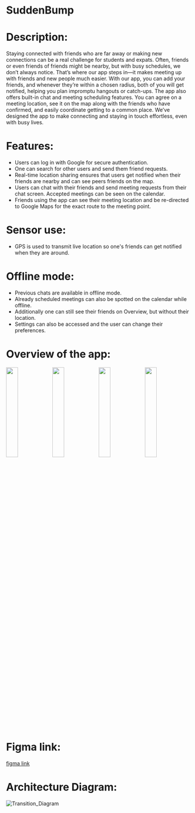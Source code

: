 ﻿# SuddenBump
# Description:
Staying connected with friends who are far away or making new connections can be a real challenge for students and expats. Often, friends or even friends of friends might be nearby, but with busy schedules, we don’t always notice. That’s where our app steps in—it makes meeting up with friends and new people much easier.
With our app, you can add your friends, and whenever they’re within a chosen radius, both of you will get notified, helping you plan impromptu hangouts or catch-ups. The app also offers built-in chat and meeting scheduling features. You can agree on a meeting location, see it on the map along with the friends who have confirmed, and easily coordinate getting to a common place.
We’ve designed the app to make connecting and staying in touch effortless, even with busy lives.
# Features:
- Users can log in with Google for secure authentication.
- One can search for other users and send them friend requests.
- Real-time location sharing ensures that users get notified when their friends are nearby and can see peers friends on the map.
- Users can chat with their friends and send meeting requests from their chat screen. Accepted meetings can be seen on the calendar.
- Friends using the app can see their meeting location and be re-directed to Google Maps for the exact route to the meeting point.
# Sensor use:
- GPS is used to transmit live location so one's friends can get notified when they are around.
# Offline mode:
- Previous chats are available in offline mode.
- Already scheduled meetings can also be spotted on the calendar while offline.
- Additionally one can still see their friends on Overview, but without their location.
- Settings can also be accessed and the user can change their preferences.
# Overview of the app:
<img src="https://github.com/user-attachments/assets/57706521-d5e9-4455-8641-8ae9ea351e59" width=25% height=25%><img src="https://github.com/user-attachments/assets/4c4df350-3dbe-47ca-86c7-9c81f09343b7" width=25% height=25%><img src="https://github.com/user-attachments/assets/591bd5e0-6b3f-4dbd-a85d-90d8f935d05b" width=25% height=25%><img src="https://github.com/user-attachments/assets/38c2e80a-f03d-4c8a-8519-028980b35d4f" width=25% height=25%>




# Figma link:
[figma link](https://www.figma.com/files/team/1423706194443129018/project/285510868/Team-project?fuid=1235884815250065385)
# Architecture Diagram:
![Transition_Diagram](https://github.com/user-attachments/assets/954c8c35-e243-4db7-a133-7ae95f189bbf)
